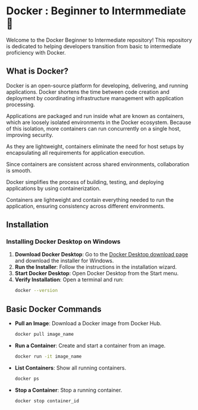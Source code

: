
# Docker : Beginner to Intermmediate 🐳
Welcome to the Docker Beginner to Intermediate repository! This repository is dedicated to helping developers transition from basic to intermediate proficiency with Docker.



## What is Docker?
Docker is an open-source platform for developing, delivering, and running applications. Docker shortens the time between code creation and deployment by coordinating infrastructure management with application processing. 

Applications are packaged and run inside what are known as containers, which are loosely isolated environments in the Docker ecosystem. Because of this isolation, more containers can run concurrently on a single host, improving security. 

As they are lightweight, containers eliminate the need for host setups by encapsulating all requirements for application execution. 

Since containers are consistent across shared environments, collaboration is smooth.

Docker simplifies the process of building, testing, and deploying applications by using containerization.

Containers are lightweight and contain everything needed to run the application, ensuring consistency across different environments.


## Installation

### Installing Docker Desktop on Windows

1. **Download Docker Desktop**: Go to the [Docker Desktop download page](https://www.docker.com/products/docker-desktop) and download the installer for Windows.
2. **Run the Installer**: Follow the instructions in the installation wizard.
3. **Start Docker Desktop**: Open Docker Desktop from the Start menu.
4. **Verify Installation**: Open a terminal and run:
    ```bash
    docker --version
    ```

    
## Basic Docker Commands

- **Pull an Image**: Download a Docker image from Docker Hub.
    ```bash
    docker pull image_name
    ```
- **Run a Container**: Create and start a container from an image.
    ```bash
    docker run -it image_name
    ```
- **List Containers**: Show all running containers.
    ```bash
    docker ps
    ```
- **Stop a Container**: Stop a running container.
    ```bash
    docker stop container_id
    ```


